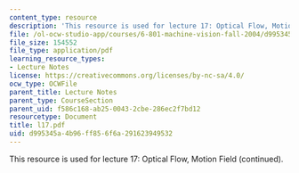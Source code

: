 ```yaml
---
content_type: resource
description: 'This resource is used for lecture 17: Optical Flow, Motion Field (continued).'
file: /ol-ocw-studio-app/courses/6-801-machine-vision-fall-2004/d995345a4b96ff856f6a291623949532_l17.pdf
file_size: 154552
file_type: application/pdf
learning_resource_types:
- Lecture Notes
license: https://creativecommons.org/licenses/by-nc-sa/4.0/
ocw_type: OCWFile
parent_title: Lecture Notes
parent_type: CourseSection
parent_uid: f586c168-ab25-0043-2cbe-286ec2f7bd12
resourcetype: Document
title: l17.pdf
uid: d995345a-4b96-ff85-6f6a-291623949532
---
```

This resource is used for lecture 17: Optical Flow, Motion Field (continued).